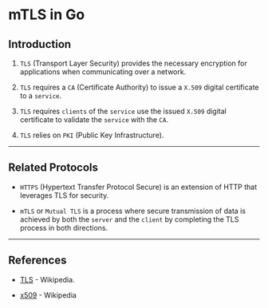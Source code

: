 # mTLS in Go

## Introduction

1. `TLS` (Transport Layer Security) provides the necessary encryption for applications when communicating over a network. 

2. `TLS` requires a `CA` (Certificate Authority) to issue a `X.509` digital certificate to a `service`.

3. `TLS` requires `clients` of the `service` use the issued `X.509` digital certificate to validate the `service` with the `CA`.

4. `TLS` relies on `PKI` (Public Key Infrastructure).

---

## Related Protocols

* `HTTPS` (Hypertext Transfer Protocol Secure) is an extension of HTTP that leverages TLS for security.

* `mTLS` or `Mutual TLS` is a process where secure transmission of data is achieved by both the `server` and the `client` by completing the TLS process in both directions.

---

## References

* [TLS](https://en.wikipedia.org/wiki/Transport_Layer_Security) - Wikipedia.

* [x509](https://en.wikipedia.org/wiki/X.509) - Wikipedia

